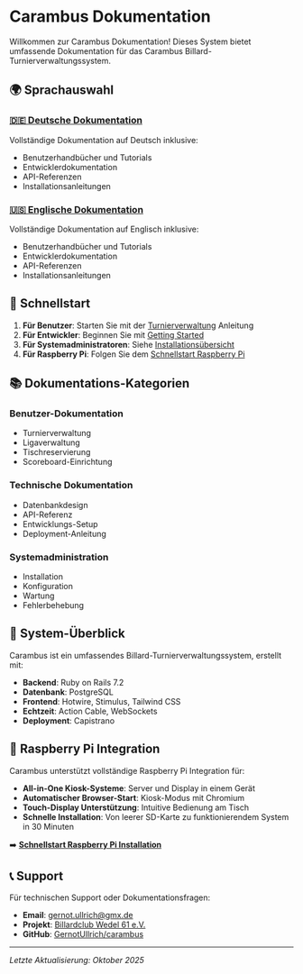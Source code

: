 # Carambus Dokumentation

Willkommen zur Carambus Dokumentation! Dieses System bietet umfassende Dokumentation für das Carambus Billard-Turnierverwaltungssystem.

## 🌍 Sprachauswahl

### [🇩🇪 Deutsche Dokumentation](README.md)
Vollständige Dokumentation auf Deutsch inklusive:
- Benutzerhandbücher und Tutorials
- Entwicklerdokumentation
- API-Referenzen
- Installationsanleitungen

### [🇺🇸 Englische Dokumentation](README.md)
Vollständige Dokumentation auf Englisch inklusive:
- Benutzerhandbücher und Tutorials
- Entwicklerdokumentation
- API-Referenzen
- Installationsanleitungen

## 🚀 Schnellstart

1. **Für Benutzer**: Starten Sie mit der [Turnierverwaltung](tournament.md) Anleitung
2. **Für Entwickler**: Beginnen Sie mit [Getting Started](GETTING_STARTED_DEVELOPER.md)
3. **Für Systemadministratoren**: Siehe [Installationsübersicht](installation_overview.md)
4. **Für Raspberry Pi**: Folgen Sie dem [Schnellstart Raspberry Pi](quickstart_raspberry_pi.md)

## 📚 Dokumentations-Kategorien

### Benutzer-Dokumentation
- Turnierverwaltung
- Ligaverwaltung
- Tischreservierung
- Scoreboard-Einrichtung

### Technische Dokumentation
- Datenbankdesign
- API-Referenz
- Entwicklungs-Setup
- Deployment-Anleitung

### Systemadministration
- Installation
- Konfiguration
- Wartung
- Fehlerbehebung

## 🔧 System-Überblick

Carambus ist ein umfassendes Billard-Turnierverwaltungssystem, erstellt mit:
- **Backend**: Ruby on Rails 7.2
- **Datenbank**: PostgreSQL
- **Frontend**: Hotwire, Stimulus, Tailwind CSS
- **Echtzeit**: Action Cable, WebSockets
- **Deployment**: Capistrano

## 📱 Raspberry Pi Integration

Carambus unterstützt vollständige Raspberry Pi Integration für:
- **All-in-One Kiosk-Systeme**: Server und Display in einem Gerät
- **Automatischer Browser-Start**: Kiosk-Modus mit Chromium
- **Touch-Display Unterstützung**: Intuitive Bedienung am Tisch
- **Schnelle Installation**: Von leerer SD-Karte zu funktionierendem System in 30 Minuten

➡️ **[Schnellstart Raspberry Pi Installation](quickstart_raspberry_pi.md)**

## 📞 Support

Für technischen Support oder Dokumentationsfragen:
- **Email**: gernot.ullrich@gmx.de
- **Projekt**: [Billardclub Wedel 61 e.V.](http://www.billardclub-wedel.de/)
- **GitHub**: [GernotUllrich/carambus](https://github.com/GernotUllrich/carambus)

---

*Letzte Aktualisierung: Oktober 2025*




